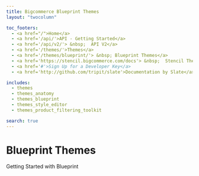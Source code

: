 ```yaml
---
title: Bigcommerce Blueprint Themes
layout: "twocolumn"

toc_footers:
  - <a href="/">Home</a>
  - <a href='/api/'>API - Getting Started</a>
  - <a href='/api/v2/'> &nbsp;  API V2</a>
  - <a href='/themes/'>Themes</a>
  - <a href='/themes/blueprint/'> &nbsp; Blueprint Themes</a>
  - <a href='https://stencil.bigcommerce.com/docs'> &nbsp;  Stencil Themes</a>
  - <a href='#'>Sign Up for a Developer Key</a>
  - <a href='http://github.com/tripit/slate'>Documentation by Slate</a>

includes:
  - themes
  - themes_anatomy
  - themes_blueprint
  - themes_style_editor
  - themes_product_filtering_toolkit

search: true
---
```


# Blueprint Themes

Getting Started with Blueprint
